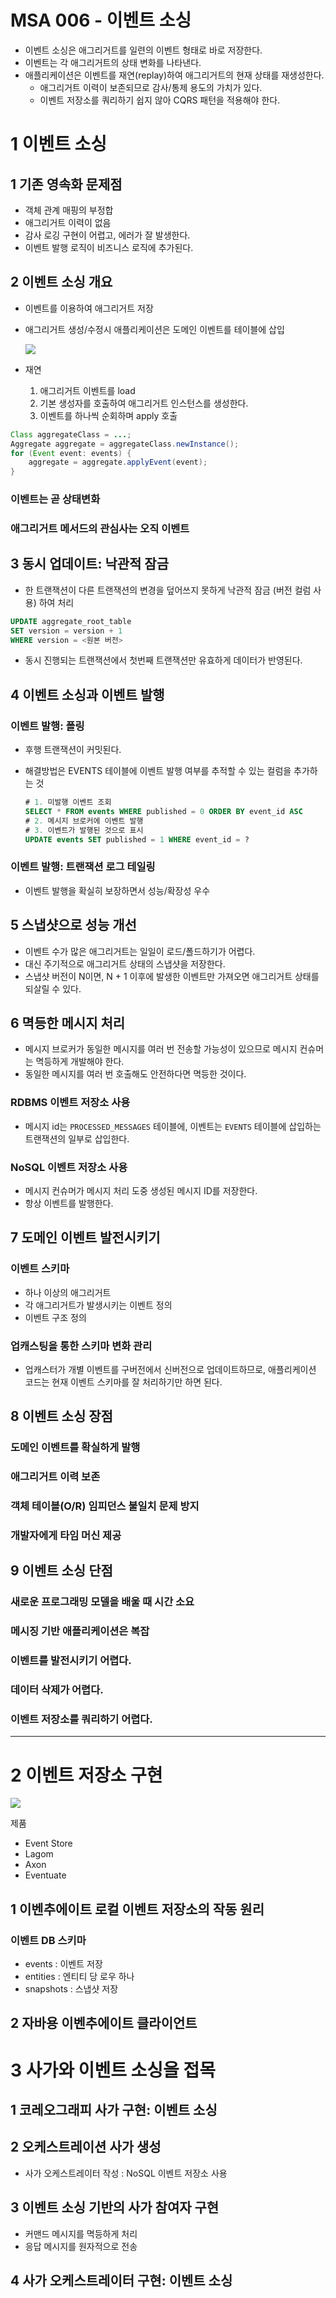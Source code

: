 # MSA 006 - 이벤트 소싱

- 이벤트 소싱은 애그리거트를 일련의 이벤트 형태로 바로 저장한다.
- 이벤트는 각 애그리거트의 상태 변화를 나타낸다.
- 애플리케이션은 이벤트를 재연(replay)하여 애그리거트의 현재 상태를 재생성한다.
  - 애그리거트 이력이 보존되므로 감사/통제 용도의 가치가 있다.
  - 이벤트 저장소를 쿼리하기 쉽지 않아 CQRS 패턴을 적용해야 한다.



# 1 이벤트 소싱

## 1 기존 영속화 문제점

- 객체 관계 매핑의 부정합
- 애그리거트 이력이 없음
- 감사 로깅 구현이 어렵고, 에러가 잘 발생한다.
- 이벤트 발행 로직이 비즈니스 로직에 추가된다.

## 2 이벤트 소싱 개요

- 이벤트를 이용하여 애그리거트 저장

- 애그리거트 생성/수정시 애플리케이션은 도메인 이벤트를 테이블에 삽입

  ![](https://i.ibb.co/fpTrxTy/image.png)

- 재연

  1. 애그리거트 이벤트를 load
  2. 기본 생성자를 호출하여 애그리거트 인스턴스를 생성한다.
  3. 이벤트를 하나씩 순회하며 apply 호출

```java
Class aggregateClass = ...;
Aggregate aggregate = aggregateClass.newInstance();
for (Event event: events) {
    aggregate = aggregate.applyEvent(event);
}
```



### 이벤트는 곧 상태변화

### 애그리거트 메서드의 관심사는 오직 이벤트

## 3 동시 업데이트: 낙관적 잠금

- 한 트랜잭션이 다른 트랜잭션의 변경을 덮어쓰지 못하게 낙관적 잠금 (버전 컬럼 사용) 하여 처리

```sql
UPDATE aggregate_root_table
SET version = version + 1
WHERE version = <원본 버전>
```

- 동시 진행되는 트랜잭션에서 첫번째 트랜잭션만 유효하게 데이터가 반영된다.



## 4 이벤트 소싱과 이벤트 발행

### 이벤트 발행: 폴링

- 후행 트랜잭션이 커밋된다.

- 해결방법은 EVENTS 테이블에 이벤트 발행 여부를 추적할 수 있는 컬럼을 추가하는 것

  ```sql
  # 1. 미발행 이벤트 조회
  SELECT * FROM events WHERE published = 0 ORDER BY event_id ASC
  # 2. 메시지 브로커에 이벤트 발행
  # 3. 이벤트가 발행된 것으로 표시
  UPDATE events SET published = 1 WHERE event_id = ?
  ```

### 이벤트 발행: 트랜잭션 로그 테일링

- 이벤트 발행을 확실히 보장하면서 성능/확장성 우수



## 5 스냅샷으로 성능 개선

- 이벤트 수가 많은 애그리거트는 일일이 로드/폴드하기가 어렵다.
- 대신 주기적으로 애그리거트 상태의 스냅샷을 저장한다.
- 스냅샷 버전이 N이면, N + 1 이후에 발생한 이벤트만 가져오면 애그리거트 상태를 되살릴 수 있다.



## 6 멱등한 메시지 처리

- 메시지 브로커가 동일한 메시지를 여러 번 전송할 가능성이 있으므로 메시지 컨슈머는 멱등하게 개발해야 한다.
- 동일한 메시지를 여러 번 호출해도 안전하다면 멱등한 것이다.

### RDBMS 이벤트 저장소 사용

- 메시지 id는 `PROCESSED_MESSAGES` 테이블에, 이벤트는 `EVENTS` 테이블에 삽입하는 트랜잭션의 일부로 삽입한다.

### NoSQL 이벤트 저장소 사용

- 메시지 컨슈머가 메시지 처리 도중 생성된 메시지 ID를 저장한다.
- 항상 이벤트를 발행한다.



## 7 도메인 이벤트 발전시키기

### 이벤트 스키마

- 하나 이상의 애그리거트
- 각 애그리거트가 발생시키는 이벤트 정의
- 이벤트 구조 정의

### 업캐스팅을 통한 스키마 변화 관리

- 업캐스터가 개별 이벤트를 구버전에서 신버전으로 업데이트하므로, 애플리케이션 코드는 현재 이벤트 스키마를 잘 처리하기만 하면 된다.



## 8 이벤트 소싱 장점

### 도메인 이벤트를 확실하게 발행

### 애그리거트 이력 보존

### 객체 테이블(O/R) 임피던스 불일치 문제 방지

### 개발자에게 타임 머신 제공



## 9 이벤트 소싱 단점

### 새로운 프로그래밍 모델을 배울 때 시간 소요

### 메시징 기반 애플리케이션은 복잡

### 이벤트를 발전시키기 어렵다.

### 데이터 삭제가 어렵다.

### 이벤트 저장소를 쿼리하기 어렵다.







---

# 2 이벤트 저장소 구현

![](https://i.ibb.co/Yfyk6P2/image.png)

제품

- Event Store
- Lagom
- Axon
- Eventuate

## 1 이벤추에이트 로컬 이벤트 저장소의 작동 원리

### 이벤트 DB 스키마

- events : 이벤트 저장
- entities : 엔티티 당 로우 하나
- snapshots : 스냅샷 저장

## 2 자바용 이벤추에이트 클라이언트



# 3 사가와 이벤트 소싱을 접목

## 1 코레오그래피 사가 구현: 이벤트 소싱

## 2 오케스트레이션 사가 생성

- 사가 오케스트레이터 작성 : NoSQL 이벤트 저장소 사용

## 3 이벤트 소싱 기반의 사가 참여자 구현

- 커맨드 메시지를 멱등하게 처리
- 응답 메시지를 원자적으로 전송

## 4 사가 오케스트레이터 구현: 이벤트 소싱








